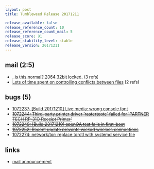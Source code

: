 ```yaml
---
layout: post
title: Tumbleweed Release 20171211

release_available: false
release_reference_count: 10
release_reference_count_mail: 5
release_score: 91
release_stability_level: stable
release_version: 20171211
---
```


## mail (2:5)

- [, is this normal? 2064  32bit  locked.](https://lists.opensuse.org/opensuse-factory/2017-12/msg00221.html) (3 refs)
- [Lots of time spent on controlling conflicts between files](https://lists.opensuse.org/opensuse-factory/2017-12/msg00218.html) (2 refs)

## bugs (5)

<!--more-->

- ~~[1072237: [Build 20171210] Live media: wrong console font](https://bugzilla.opensuse.org/show_bug.cgi?id=1072237)~~
- ~~[1072244: Third-party printer driver 'rastertoptc' failed for 'PARTNER TECH RP-31O Receipt Printer'](https://bugzilla.opensuse.org/show_bug.cgi?id=1072244)~~
- ~~[1072249: [Build 20171210] openQA test fails in first_boot](https://bugzilla.opensuse.org/show_bug.cgi?id=1072249)~~
- ~~[1072252: Recent update prevents wicked wireless connections](https://bugzilla.opensuse.org/show_bug.cgi?id=1072252)~~
- [1072274: network/tor: replace torctl with systemd service file](https://bugzilla.opensuse.org/show_bug.cgi?id=1072274)



## links

- [mail announcement](https://lists.opensuse.org/opensuse-factory/2017-12/msg00217.html)
